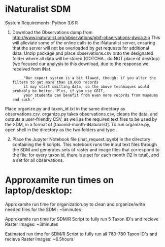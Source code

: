 # iNaturalist SDM 

System Requirements:
    Python 3.6
    R 
    

1. Download the Observations dump from http://www.inaturalist.org/observations/gbif-observations-dwca.zip This will alleviate some of the online calls to the iNaturalist server, ensuring that the server will not be overloaded by get requests for additional data. Unzip package and place observations.csv onto the designated folder where all data will be stored (GOTCHA.. do NOT place of desktop) (we focused our analysis to this download, due to the response we received from iNat. 
            
            "Our export system is a bit flawed, though: if you alter the filters to get more than 10,000 records
            it may start omitting data, so the above techniques would probably be better. Plus, if you use GBIF, 
            your students can benefit from even more records from museums and such."
            
Place organize.py and taxon_id.txt in the same directory as observations.csv. organize.py takes observations.csv, cleans the data, and outputs a user-friendly CSV, as well as the required text files to be used by the SDM, in a format of [taxonid-month-iNaturalist]. To run organize.py, open shell in the directory as the two folders and type <python organize.py>.

2. Place the Jupyter Notebook file (inat_request.ipynb) in the directory containing the R scripts. This notebook runs the input text files through the SDM and generates sets of raster and image files that correspond to the file: for every taxon id, there is a set for each month (12 in total), and a set for all observations.





# Approxamite run times on laptop/desktop:
Approxamite run time for organization.py to clean and organize/write needed files for the SDM : ~5minutes

Approxamite run time for SDM/R Script to fully run 5 Taxon ID's and recieve Raster Images: ~3minutes

Estimated run time for SDM/R Script to fully run all 760-780 Taxon ID's and recieve Raster Images: ~6.5hours
